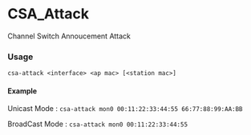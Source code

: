 # CSA_Attack
Channel Switch Annoucement Attack


### Usage

`csa-attack <interface> <ap mac> [<station mac>]`

#### Example
Unicast Mode : `csa-attack mon0 00:11:22:33:44:55 66:77:88:99:AA:BB`  

BroadCast Mode : `csa-attack mon0 00:11:22:33:44:55`